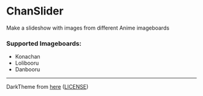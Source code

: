 # ChanSlider
Make a slideshow with images from different Anime imageboards
### Supported Imageboards:
- Konachan
- Lolibooru
- Danbooru

---
DarkTheme from [here](https://github.com/AngryCarrot789/WPFDarkTheme) ([LICENSE](https://github.com/AngryCarrot789/WPFDarkTheme/blob/master/LICENSE))
